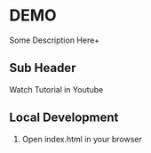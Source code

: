 # DEMO

Some Description Here+

## Sub Header

Watch Tutorial in Youtube

## Local Development

1. Open index.html in your browser
